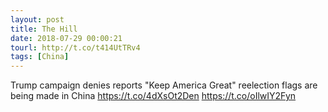 ```yaml
---
layout: post
title: The Hill
date: 2018-07-29 00:00:21
tourl: http://t.co/t414UtTRv4
tags: [China]
---
```

Trump campaign denies reports "Keep America Great" reelection flags are being made in China https://t.co/4dXsOt2Den https://t.co/oIlwIY2Fyn